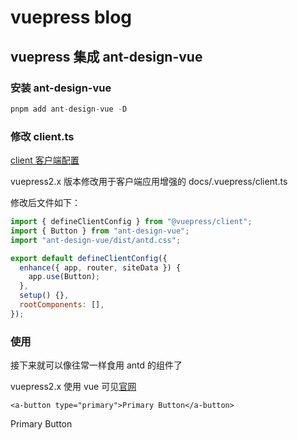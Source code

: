 # vuepress blog

## vuepress 集成 ant-design-vue

### 安装 ant-design-vue

```javascript
pnpm add ant-design-vue -D
```

### 修改 client.ts

[client 客户端配置](https://v2.vuepress.vuejs.org/zh/advanced/cookbook/usage-of-client-config.html)

vuepress2.x 版本修改用于客户端应用增强的 docs/.vuepress/client.ts

修改后文件如下：

```javascript
import { defineClientConfig } from "@vuepress/client";
import { Button } from "ant-design-vue";
import "ant-design-vue/dist/antd.css";

export default defineClientConfig({
  enhance({ app, router, siteData }) {
    app.use(Button);
  },
  setup() {},
  rootComponents: [],
});
```

### 使用

接下来就可以像往常一样食用 antd 的组件了

vuepress2.x 使用 vue 可见[官网](https://v2.vuepress.vuejs.org/zh/advanced/cookbook/markdown-and-vue-sfc.html)

```vue
<a-button type="primary">Primary Button</a-button>
```

<a-button type="primary">Primary Button</a-button>
